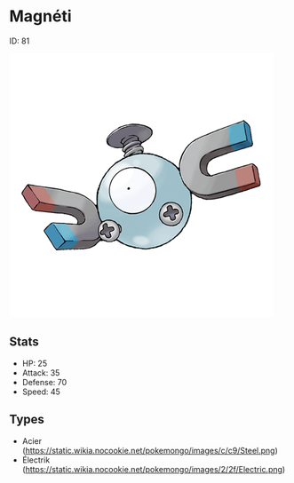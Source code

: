 # Magnéti


ID: 81

![](https://raw.githubusercontent.com/PokeAPI/sprites/master/sprites/pokemon/other/official-artwork/81.png "Magnéti")

## Stats


 - HP: 25
 - Attack: 35
 - Defense: 70
 - Speed: 45

## Types


 - Acier (https://static.wikia.nocookie.net/pokemongo/images/c/c9/Steel.png)
 - Électrik (https://static.wikia.nocookie.net/pokemongo/images/2/2f/Electric.png)
